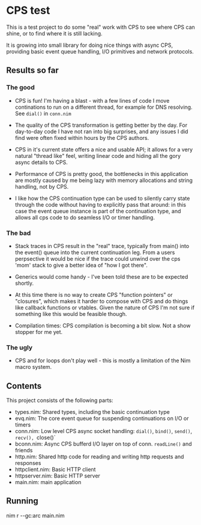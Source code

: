 
# CPS test

This is a test project to do some "real" work with CPS to see where CPS can
shine, or to find where it is still lacking.

It is growing into small library for doing nice things with async CPS, providing
basic event queue handling, I/O primitives and network protocols.

## Results so far

### The good

- CPS is fun! I'm having a blast - with a few lines of code I move continations
  to run on a different thread, for example for DNS resolving. See `dial()` in
  `conn.nim`

- The quality of the CPS transformation is getting better by the day. For
  day-to-day code I have not ran into big surprises, and any issues I did find
  were often fixed within hours by the CPS authors.

- CPS in it's current state offers a nice and usable API; it allows for a very
  natural "thread like" feel, writing linear code and hiding all the gory async
  details to CPS.

- Performance of CPS is pretty good, the bottlenecks in this application are
  mostly caused by me being lazy with memory allocations and string handling,
  not by CPS.

- I like how the CPS continuation type can be used to silently carry state
  through the code without having to explicitly pass that around: in this case
  the event queue instance is part of the continuation type, and allows all cps
  code to do seamless I/O or timer handling.

### The bad

- Stack traces in CPS result in the "real" trace, typically from main() into
  the event() queue into the current continuation leg. From a users perpsective
  it would be nice if the trace could unwind over the cps 'mom' stack to give a
  better idea of "how I got there".

- Generics would come handy - I've been told these are to be expected shortly.

- At this time there is no way to create CPS "function pointers" or "closures",
  which makes it harder to compose with CPS and do things like callback
  functions or vtables. Given the nature of CPS I'm not sure if something like
  this would be feasible though.

- Compilation times: CPS compilation is becoming a bit slow. Not a show stopper
  for me yet.

### The ugly

- CPS and for loops don't play well - this is mostly a limitation of the Nim
  macro system.


## Contents

This project consists of the following parts:

- types.nim: Shared types, including the basic continuation type
- evq.nim: The core event queue for suspending continuations on I/O or timers
- conn.nim: Low level CPS async socket handling: `dial()`, `bind()`, `send()`, `recv(), `close()`
- bconn.nim: Async CPS bufferd I/O layer on top of conn. `readLine()` and friends
- http.nim: Shared http code for reading and writing http requests and responses
- httpclient.nim: Basic HTTP client
- httpserver.nim: Basic HTTP server
- main.nim: main application

## Running

nim r --gc:arc main.nim


